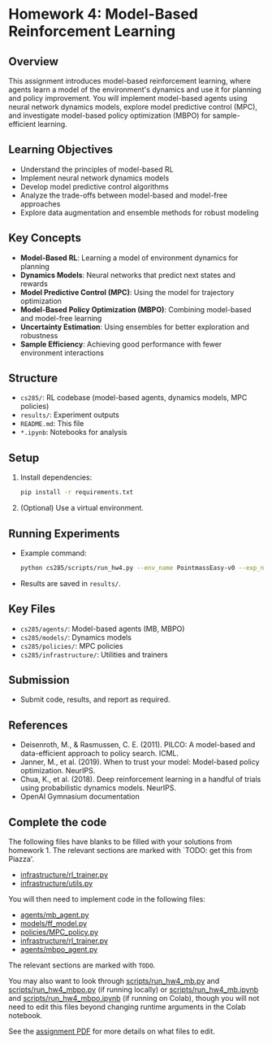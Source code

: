 # Homework 4: Model-Based Reinforcement Learning

## Overview

This assignment introduces model-based reinforcement learning, where agents learn a model of the environment's dynamics and use it for planning and policy improvement. You will implement model-based agents using neural network dynamics models, explore model predictive control (MPC), and investigate model-based policy optimization (MBPO) for sample-efficient learning.

## Learning Objectives

- Understand the principles of model-based RL
- Implement neural network dynamics models
- Develop model predictive control algorithms
- Analyze the trade-offs between model-based and model-free approaches
- Explore data augmentation and ensemble methods for robust modeling

## Key Concepts

- **Model-Based RL**: Learning a model of environment dynamics for planning
- **Dynamics Models**: Neural networks that predict next states and rewards
- **Model Predictive Control (MPC)**: Using the model for trajectory optimization
- **Model-Based Policy Optimization (MBPO)**: Combining model-based and model-free learning
- **Uncertainty Estimation**: Using ensembles for better exploration and robustness
- **Sample Efficiency**: Achieving good performance with fewer environment interactions

## Structure

- `cs285/`: RL codebase (model-based agents, dynamics models, MPC policies)
- `results/`: Experiment outputs
- `README.md`: This file
- `*.ipynb`: Notebooks for analysis

## Setup

1. Install dependencies:
   ```bash
   pip install -r requirements.txt
   ```
2. (Optional) Use a virtual environment.

## Running Experiments

- Example command:
  ```bash
  python cs285/scripts/run_hw4.py --env_name PointmassEasy-v0 --exp_name mb_test
  ```
- Results are saved in `results/`.

## Key Files

- `cs285/agents/`: Model-based agents (MB, MBPO)
- `cs285/models/`: Dynamics models
- `cs285/policies/`: MPC policies
- `cs285/infrastructure/`: Utilities and trainers

## Submission

- Submit code, results, and report as required.

## References

- Deisenroth, M., & Rasmussen, C. E. (2011). PILCO: A model-based and data-efficient approach to policy search. ICML.
- Janner, M., et al. (2019). When to trust your model: Model-based policy optimization. NeurIPS.
- Chua, K., et al. (2018). Deep reinforcement learning in a handful of trials using probabilistic dynamics models. NeurIPS.
- OpenAI Gymnasium documentation

## Complete the code

The following files have blanks to be filled with your solutions from homework 1. The relevant sections are marked with `TODO: get this from Piazza'.

- [infrastructure/rl_trainer.py](cs285/infrastructure/rl_trainer.py)
- [infrastructure/utils.py](cs285/infrastructure/utils.py)

You will then need to implement code in the following files:

- [agents/mb_agent.py](cs285/agents/mb_agent.py)
- [models/ff_model.py](cs285/models/ff_model.py)
- [policies/MPC_policy.py](cs285/policies/MPC_policy.py)
- [infrastructure/rl_trainer.py](cs285/infrastructure/rl_trainer.py)
- [agents/mbpo_agent.py](cs285/infrastructure/rl_trainer.py)

The relevant sections are marked with `TODO`.

You may also want to look through [scripts/run_hw4_mb.py](cs285/scripts/run_hw4_mb.py) and [scripts/run_hw4_mbpo.py](cs285/scripts/run_hw4_mbpo.py) (if running locally) or [scripts/run_hw4_mb.ipynb](cs285/scripts/run_hw4_mb.ipynb) and [scripts/run_hw4_mbpo.ipynb](cs285/scripts/run_hw4_mbpo.ipynb) (if running on Colab), though you will not need to edit this files beyond changing runtime arguments in the Colab notebook.

See the [assignment PDF](cs285_hw4.pdf) for more details on what files to edit.
